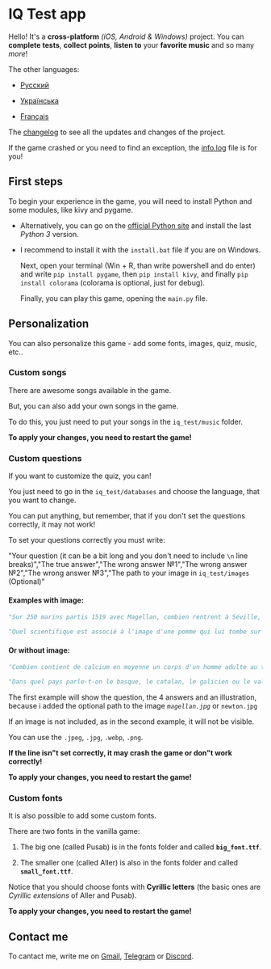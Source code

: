 # IQ Test app

Hello! It's a **cross-platform** *(iOS, Android & Windows)* project. You can **complete tests**, **collect points**, **listen to** your **favorite music** and so many *more*!

The other languages:

* [Русский](markdown/ПРОЧИТАЙМЕНЯ.md)

* [Українська](markdown/ПРОЧТИМЕНЕ.md)

* [Français](markdown/LISMOI.md)

The [changelog](markdown/changelog.md) to see all the updates and changes of the project.

If the game crashed or you need to find an exception, the [info.log](info.log) file is for you!

## First steps

To begin your experience in the game, you will need to install Python and some modules, like kivy and pygame.

* Alternatively, you can go on the [official Python site](https://python.org/downloads) and install the last *Python 3* version.

* I recommend to install it with the `install.bat` file if you are on Windows.

  Next, open your terminal (Win + R, than write powershell and do enter) and write `pip install pygame`, then `pip install kivy`, and finally `pip install colorama` (colorama is optional, just for debug).

  Finally, you can play this game, opening the `main.py` file.

## Personalization

You can also personalize this game - add some fonts, images, quiz, music, etc..

### Custom songs

There are awesome songs available in the game.

But, you can also add your own songs in the game.

To do this, you just need to put your songs in the `iq_test/music` folder.

**To apply your changes, you need to restart the game!**

### Custom questions

If you want to customize the quiz, you can!

You just need to go in the `iq_test/databases` and choose the language, that you want to change.

You can put anything, but remember, that if you don't set the questions correctly, it may not work!

To set your questions correctly you must write:

"Your question (it can be a bit long and you don't need to include `\n` line breaks)","The true answer","The wrong answer №1","The wrong answer №2","The wrong answer №3","The path to your image in `iq_test/images` (Optional)"

#### **Examples with image:**

```python
"Sur 250 marins partis 1519 avec Magellan, combien rentrent à Séville, 3 ans plus tard?","18","115","249","60","magellan.jpg"

"Quel scientifique est associé à l'image d'une pomme qui lui tombe sur la tête?","Newton","Archimède","Thalès","Pythagore","newton.jpg"
```

#### **Or without image:**

```python
"Combien contient de calcium en moyenne un corps d'un homme adulte au total?","1 kg","3 kg","5 kg","10 kg"

"Dans quel pays parle-t-on le basque, le catalan, le galicien ou le valencien?","Espagne","Pays-Bas","Allemagne","Norvège"
```

The first example will show the question, the 4 answers and an illustration, because i added the optional path to the image *`magellan.jpg`* or `newton.jpg`

If an image is not included, as in the second example, it will not be visible.

You can use the `.jpeg`, `.jpg`, `.webp`, `.png`.

**If the line isn"t set correctly, it may crash the game or don"t work correctly!**

**To apply your changes, you need to restart the game!**

### Custom fonts

It is also possible to add some custom fonts.

There are two fonts in the vanilla game:

1. The big one (called Pusab) is in the fonts folder and called **`big_font.ttf`**.

2. The smaller one (called Aller) is also in the fonts folder and called **`small_font.ttf`**.

Notice that you should choose fonts with **Cyrillic letters** (the basic ones are *Cyrillic extensions* of Aller and Pusab).

**To apply your changes, you need to restart the game!**

## Contact me

To cantact me, write me on [Gmail](mailto:gild56gmd@gmail.com), [Telegram](https://t.me/gild56) or [Discord](https://discord.com/users/gild56).
